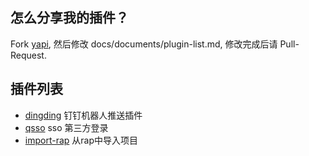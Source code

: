 ## 怎么分享我的插件？
Fork [yapi](https://github.com/YMFE/yapi), 然后修改 docs/documents/plugin-list.md, 修改完成后请 Pull-Request.

## 插件列表

* [dingding](https://github.com/zgs225/yapi-plugin-dding) 钉钉机器人推送插件
* [qsso](https://github.com/ymfe/yapi-plugin-qsso) sso 第三方登录
* [import-rap](https://github.com/wxxcarl/yapi-plugin-import-rap) 从rap中导入项目
